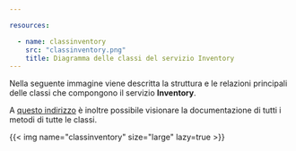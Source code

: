 ```yaml
---

resources:

  - name: classinventory
    src: "classinventory.png"
    title: Diagramma delle classi del servizio Inventory
---
```

Nella seguente immagine viene descritta la struttura e le relazioni principali delle classi che compongono il servizio **Inventory**.

A [questo indirizzo](https://sweleven.gitlab.io/inventory/) è inoltre possibile visionare la documentazione di tutti i metodi di tutte le classi.

{{< img name="classinventory" size="large" lazy=true >}}